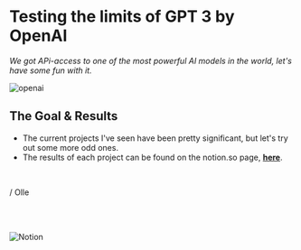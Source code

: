 # Testing the limits of GPT 3 by OpenAI 

*We got APi-access to one of the most powerful AI models in the world, let's have some fun with it.*

![openai](https://openai.com/content/images/2019/05/openai-cover.png)

## The Goal & Results
* The current projects I've seen have been pretty significant, but let's try out some more odd ones. 
* The results of each project can be found on the notion.so page, **[here](https://www.notion.so/dataalliance-io-adcc3cbb49ca454ba6405f1df69d2b9f)**.

</br>

/ Olle 

</br>
</br>

![Notion](https://cdn.iconscout.com/icon/free/png-256/notion-1693557-1442598.png)

